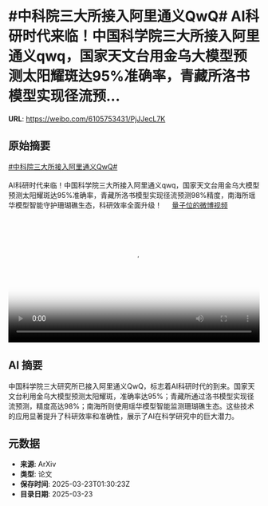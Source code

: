 # #中科院三大所接入阿里通义QwQ# AI科研时代来临！中国科学院三大所接入阿里通义qwq，国家天文台用金乌大模型预测太阳耀斑达95%准确率，青藏所洛书模型实现径流预...

**URL**: https://weibo.com/6105753431/PjJJecL7K

## 原始摘要

<a href="https://m.weibo.cn/search?containerid=231522type%3D1%26t%3D10%26q%3D%23%E4%B8%AD%E7%A7%91%E9%99%A2%E4%B8%89%E5%A4%A7%E6%89%80%E6%8E%A5%E5%85%A5%E9%98%BF%E9%87%8C%E9%80%9A%E4%B9%89QwQ%23&amp;extparam=%23%E4%B8%AD%E7%A7%91%E9%99%A2%E4%B8%89%E5%A4%A7%E6%89%80%E6%8E%A5%E5%85%A5%E9%98%BF%E9%87%8C%E9%80%9A%E4%B9%89QwQ%23" data-hide=""><span class="surl-text">#中科院三大所接入阿里通义QwQ#</span></a> <br><br>AI科研时代来临！中国科学院三大所接入阿里通义qwq，国家天文台用金乌大模型预测太阳耀斑达95%准确率，青藏所洛书模型实现径流预测98%精度，南海所瑶华模型智能守护珊瑚礁生态，科研效率全面升级！ <a href="https://video.weibo.com/show?fid=1034:5147011188719635" data-hide=""><span class="url-icon"><img style="width: 1rem;height: 1rem" src="https://h5.sinaimg.cn/upload/2015/09/25/3/timeline_card_small_video_default.png" referrerpolicy="no-referrer"></span><span class="surl-text">量子位的微博视频</span></a> <br clear="both"><div style="clear: both"></div><video controls="controls" poster="https://tvax3.sinaimg.cn/orj480/006Fd7o3ly1hzpr97wivsj30u01hcq5s.jpg" style="width: 100%"><source src="https://f.video.weibocdn.com/o0/2tvlwwDdlx08mSlSLeFi01041200pj2U0E010.mp4?label=mp4_720p&amp;template=720x1280.24.0&amp;ori=0&amp;ps=1CwnkDw1GXwCQx&amp;Expires=1742697013&amp;ssig=mIT2iqg1VJ&amp;KID=unistore,video"><source src="https://f.video.weibocdn.com/o0/GWDqaqaTlx08mSlT6AM801041200f9Pd0E010.mp4?label=mp4_hd&amp;template=540x960.24.0&amp;ori=0&amp;ps=1CwnkDw1GXwCQx&amp;Expires=1742697013&amp;ssig=tjl1ysbd2N&amp;KID=unistore,video"><source src="https://f.video.weibocdn.com/o0/iStFwZiClx08mSlT7Ucw0104120082ZS0E010.mp4?label=mp4_ld&amp;template=360x640.24.0&amp;ori=0&amp;ps=1CwnkDw1GXwCQx&amp;Expires=1742697013&amp;ssig=NAlTkqvMwR&amp;KID=unistore,video"><p>视频无法显示，请前往<a href="https://video.weibo.com/show?fid=1034%3A5147011188719635" target="_blank" rel="noopener noreferrer">微博视频</a>观看。</p></video>

## AI 摘要

中国科学院三大研究所已接入阿里通义QwQ，标志着AI科研时代的到来。国家天文台利用金乌大模型预测太阳耀斑，准确率达95%；青藏所通过洛书模型实现径流预测，精度高达98%；南海所则使用瑶华模型智能监测珊瑚礁生态。这些技术的应用显著提升了科研效率和准确性，展示了AI在科学研究中的巨大潜力。

## 元数据

- **来源**: ArXiv
- **类型**: 论文
- **保存时间**: 2025-03-23T01:30:23Z
- **目录日期**: 2025-03-23
